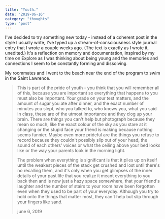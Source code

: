 ```yaml
---
title: "Youth."
date: "2019-06-16"
category: "thoughts"
type: "post"
---
```


I've decided to try something new today - instead of a coherent post in the style I usually write, I've typed up a stream-of-consciousness style journal entry that I wrote a couple weeks ago. (The text is exactly as I wrote it, unedited.) It's a reflection on memory and documentation, inspired by my time on Explore as I was thinking about being young and the memories and connections I seem to be constantly forming and dissolving.

My roommates and I went to the beach near the end of the program to swim in the Saint Lawrence.

> This is part of the pride of youth - you think that you will remember all of this, because you are important so everything that happens to you must also be important. Your grade on your test matters, and the amount of sugar you ate after dinner, and the exact number of minutes you slept, who you talked to, who knows you, what you said in class, these are of the utmost importance and they clog up your brain. There are things you can't help but photograph because they mean so much, like the exact colour of the sky as you stare at it changing or the stupid face your friend is making because nothing seems funnier. Maybe even more prideful are the things you refuse to record because they couldn't possibly slip out of your head, the sound of each others' voices or what the ceiling above your bed looks like or the way your parents look in the morning light.
>
> The problem when everything is significant is that it piles up on itself until the weakest pieces of the stack get crushed and lost until there's no recalling them, and it's only when you get glimpses of the inner details of your past life that you realize it meant everything to you back then and is now just a hazy space somewhere, that your friend's laughter and the number of stairs to your room have been forgotten even when they used to be part of your everyday. Although you try to hold onto the things that matter most, they can't help but slip through your fingers like sand.
>
> june 6, 2019
